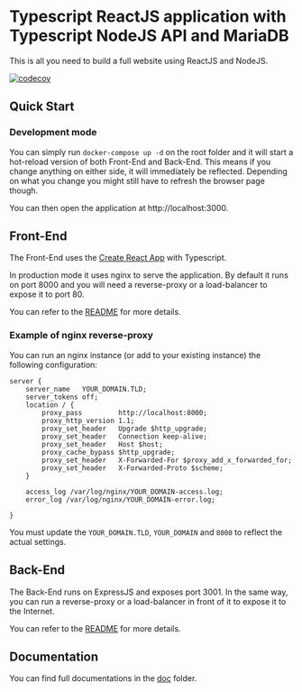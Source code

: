 # Typescript ReactJS application with Typescript NodeJS API and MariaDB

This is all you need to build a full website using ReactJS and NodeJS.

[![codecov](https://codecov.io/gh/jscoobyced/docker-nodejs-mariadb/branch/main/graph/badge.svg)](https://codecov.io/gh/jscoobyced/docker-nodejs-mariadb)


## Quick Start

### Development mode

You can simply run `docker-compose up -d` on the root folder and it will start a hot-reload version of both Front-End and Back-End. This means if you change anything on either side, it will immediately be reflected. Depending on what you change you might still have to refresh the browser page though.

You can then open the application at http://localhost:3000.

## Front-End

The Front-End uses the [Create React App](https://github.com/facebook/create-react-app) with Typescript.

In production mode it uses nginx to serve the application. By default it runs on port 8000 and you will need a reverse-proxy or a load-balancer to expose it to port 80.

You can refer to the [README](./fe/README.md) for more details.

### Example of nginx reverse-proxy

You can run an nginx instance (or add to your existing instance) the following configuration:
```
server {
    server_name   YOUR_DOMAIN.TLD;
    server_tokens off;
    location / {
        proxy_pass         http://localhost:8000;
        proxy_http_version 1.1;
        proxy_set_header   Upgrade $http_upgrade;
        proxy_set_header   Connection keep-alive;
        proxy_set_header   Host $host;
        proxy_cache_bypass $http_upgrade;
        proxy_set_header   X-Forwarded-For $proxy_add_x_forwarded_for;
        proxy_set_header   X-Forwarded-Proto $scheme;
    }

    access_log /var/log/nginx/YOUR_DOMAIN-access.log;
    error_log /var/log/nginx/YOUR_DOMAIN-error.log;

}

```
You must update the `YOUR_DOMAIN.TLD`, `YOUR_DOMAIN` and `8000` to reflect the actual settings.

## Back-End

The Back-End runs on ExpressJS and exposes port 3001. In the same way, you can run a reverse-proxy or a load-balancer in front of it to expose it to the Internet.

You can refer to the [README](./be/README.md) for more details.

## Documentation

You can find full documentations in the [doc](doc/README.md) folder.